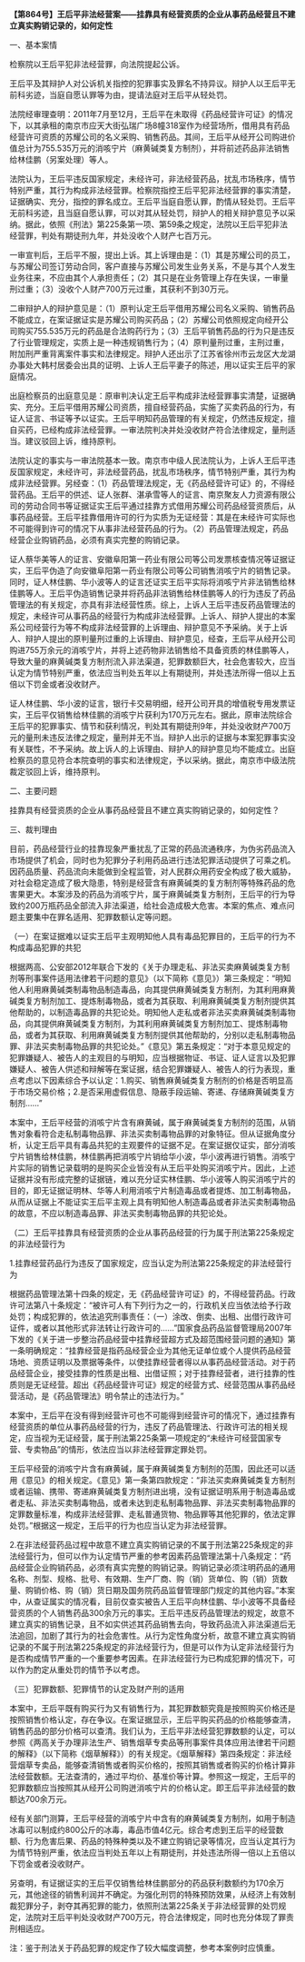 **【第864号】王后平非法经营案——挂靠具有经营资质的企业从事药品经营且不建立真实购销记录的，如何定性**

一、基本案情

检察院以王后平犯非法经营罪，向法院提起公诉。

王后平及其辩护人对公诉机关指控的犯罪事实及罪名不持异议。辩护人以王后平无前科劣迹，当庭自愿认罪等为由，提请法庭对王后平从轻处罚。

法院经审理查明：2011年7月至12月，王后平在未取得《药品经营许可证》的情况下，以其承租的南京市应天大街弘瑞广场8幢318室作为经营场所，借用具有药品经营许可资质的苏耀公司的名义采购、销售药品。其间，王后平从经开公司购进价值总计为755.535万元的消咳宁片（麻黄碱类复方制剂），并将前述药品非法销售给林佳鹏（另案处理）等人。

法院认为，王后平违反国家规定，未经许可，非法经营药品，扰乱市场秩序，情节特别严重，其行为构成非法经营罪。检察院指控王后平犯非法经营罪的事实清楚，证据确实、充分，指控的罪名成立。王后平当庭自愿认罪，酌情从轻处罚。王后平无前科劣迹，且当庭自愿认罪，可以对其从轻处罚，辩护人的相关辩护意见予以采纳。据此，依照《刑法》第225条第一项、第59条之规定，法院以王后平犯非法经营罪，判处有期徒刑九年，并处没收个人财产七百万元。

一审宣判后，王后平不服，提出上诉。其上诉理由是：（1）其是苏耀公司的员工，与苏耀公司签订劳动合同，客户直接与苏耀公司发生业务关系，不是与其个人发生业务往来，不应由其个人承担责任；（2）其只是在业务管理上存在失误，一审量刑过重；（3）没收个人财产700万元过重，其获利不到30万元。

二审辩护人的辩护意见是：（1）原判认定王后平借用苏耀公司名义采购、销售药品不能成立，在案证据证实是苏耀公司购买药品；（2）苏耀公司依照规定向经开公司购买755.535万元的药品是合法购药行为；（3）王后平销售药品的行为只是违反了行业管理规定，实质上是一种违规销售行为；（4）原判量刑过重，主刑过重，附加刑严重背离案件事实和法律规定。辩护人还出示了江苏省徐州市云龙区大龙湖办事处大韩村居委会出具的证明、上诉人王后平妻子的陈述，用以证实王后平的家庭情况。

出庭检察员的出庭意见是：原审判决认定王后平构成非法经营罪事实清楚，证据确实、充分。王后平借用苏耀公司资质，擅自经营药品，实施了买卖药品的行为，有证人证言、书证等予以证实。王后平明知药品管理的有关规定，仍然违反规定，擅自买药，已经构成非法经营罪。一审法院判决并处没收财产符合法律规定，量刑适当。建议驳回上诉，维持原判。

法院认定的事实与一审法院基本一致。南京市中级人民法院认为，上诉人王后平违反国家规定，未经许可，非法经营药品，扰乱市场秩序，情节特别严重，其行为构成非法经营罪。另经查：（1）药品管理法规定，无《药品经营许可证》的，不得经营药品。王后平的供述、证人张群、湛承雪等人的证言、南京聚友人力资源有限公司的劳动合同书等证据证实王后平通过挂靠方式借用苏耀公司药品经营资质后，从事药品经营。王后平挂靠借用许可的行为实质为无证经营：其是在未经许可实际也不可能得到许可的情况下从事非法经营药品的行为。（2）药品管理法规定，药品经营企业购销药品，必须有真实完整的购销记录。

证人蔡华美等人的证言、安徽阜阳第一药业有限公司等公司发票核查情况等证据证实，王后平伪造了向安徽阜阳第一药业有限公司等公司销售消咳宁片的销售记录。同时，证人林佳鹏、华小波等人的证言还证实王后平实际将消咳宁片非法销售给林佳鹏等人。王后平伪造销售记录并将药品非法销售给林佳鹏等人的行为违反了药品管理法的有关规定，亦具有非法经营性质。综上，上诉人王后平违反药品管理法的规定，未经许可从事药品的经营行为构成非法经营罪。上诉人、辩护人提出的本案系公司经营行为等不构成非法经营罪的上诉理由、辩护意见不予采纳。关于上诉人、辩护人提出的原判量刑过重的上诉理由、辩护意见，经查，王后平从经开公司购进755万余元的消咳宁片，并将上述药物非法销售给不具备资质的林佳鹏等人，导致大量的麻黄碱类复方制剂流入非法渠道，犯罪数额巨大，社会危害较大，应当认定为情节特别严重，依法应当判处五年以上有期徒刑，并处违法所得一倍以上五倍以下罚金或者没收财产。

证人林佳鹏、华小波的证言，银行卡交易明细，经开公司开具的增值税专用发票证实，王后平仅销售给林佳鹏的消咳宁片获利为170万元左右。据此，原审法院综合王后平的犯罪事实、情节和获利情况，判处其有期徒刑9年，并处没收财产700万元的量刑未违反法律之规定，量刑并无不当。辩护人出示的证据与本案犯罪事实没有关联性，不予采纳。故上诉人的上诉理由、辩护人的辩护意见均不能成立。出庭检察员的意见符合本院查明的事实和法律规定，予以采纳。据此，南京市中级法院裁定驳回上诉，维持原判。

二、主要问题

挂靠具有经营资质的企业从事药品经营且不建立真实购销记录的，如何定性？

三、裁判理由

目前，药品经营行业的挂靠现象严重扰乱了正常的药品流通秩序，为伪劣药品流入市场提供了机会，同时也为犯罪分子利用药品进行违法犯罪活动提供了可乘之机。因药品质量、药品流向未能做到全程监管，对人民群众用药安全构成了极大威胁，对社会稳定造成了极大隐患，特别是经营含有麻黄碱类的复方制剂等特殊药品的危害果更大。本案涉及的药品为消咳宁片，属于麻黄碱类复方制剂，王后平的行为导致约200万瓶药品全部流入非法渠道，给社会造成极大危害。本案的焦点、难点问题主要集中在罪名适用、犯罪数额认定等问题。

（一）在案证据难以证实王后平主观明知他人具有毒品犯罪目的，王后平的行为不构成毒品犯罪的共犯

根据两高、公安部2012年联合下发的《关于办理走私、非法买卖麻黄碱类复方制剂等刑事案件适用法律若干问题的意见》（以下简称《意见》）第三条规定：“明知他人利用麻黄碱类制毒物品制造毒品，向其提供麻黄碱类复方制剂，为其利用麻黄碱类复方制剂加工、提炼制毒物品，或者为其获取、利用麻黄碱类复方制剂提供其他帮助的，以制造毒品罪的共犯论处。明知他人走私或者非法买卖麻黄碱类制毒物品，向其提供麻黄碱类复方制剂，为其利用麻黄碱类复方制剂加工、提炼制毒物品，或者为其获取、利用麻黄碱类复方制剂提供其他帮助的，分别以走私制毒物品罪、非法买卖制毒物品罪的共犯论处。”《意见》第五条规定：“对于本意见规定的犯罪嫌疑人、被告人的主观目的与明知，应当根据物证、书证、证人证言以及犯罪嫌疑人、被告人供述和辩解等在案证据，结合犯罪嫌疑人、被告人的行为表现，重点考虑以下因素综合予以认定：1.购买、销售麻黄碱类复方制剂的价格是否明显高于市场交易价格；2.是否采用虚假信息、隐蔽手段运输、寄递、存储麻黄碱类复方制剂……”

本案中，王后平经营的消咳宁片含有麻黄碱，属于麻黄碱类复方制剂的范围，从销售对象看符合走私制毒物品罪、非法买卖制毒物品罪的对象特征。但从证据角度分析，认定王后平具有毒品共犯的主观要件的证据不足。在案证据仅证实，部分消咳宁片销售给林佳鹏，林佳鹏再把消咳宁片销给华小波，华小波再进行销售。消咳宁片实际的销售记录载明的是购买企业皆没有从王后平处购买消咳宁片。因此，上述证据并没有形成完整的证据链，难以充分证实林佳鹏、华小波等人购买消咳宁片的目的，即无证据证明林、华等人利用消咳宁片制造毒品或者提炼、加工制毒物品，从而从证据上不能证实王后平主观上具有明知他人制造毒品或者非法买卖制毒物品的故意，不应以制造毒品罪、非法买卖制毒物品罪的共犯论处。

（二）王后平挂靠具有经营资质的企业从事药品经营的行为属于刑法第225条规定的非法经营行为

1.挂靠经营药品行为违反了国家规定，应当认定为刑法第225条规定的非法经营行为

根据药品管理法第十四条的规定，无《药品经营许可证》的，不得经营药品。行政许可法第八十条规定：“被许可人有下列行为之一的，行政机关应当依法给予行政处罚；构成犯罪的，依法追究刑事责任：（一）涂改、倒卖、出租、出借行政许可证件，或者以其他形式非法转让行政许可的……”国家食品药品监督管理局2007年下发的《关于进一步整治药品经营中挂靠经营超方式及超范围经营问题的通知》第一条明确规定：“挂靠经营是指药品经营企业为其他无证单位或个人提供药品经营场地、资质证明以及票据等条件，以使挂靠经营者得以从事药品经营活动。对于药品经营企业，接受挂靠的性质是出租、出借证照；对于挂靠经营者，进行挂靠的性质则是无证经营。超出《药品经营许可证》规定的经营方式、经营范围从事药品经营活动，是《药品管理法》明令禁止的违法行为。”

本案中，王后平在没有得到经营许可也不可能得到经营许可的情况下，通过挂靠有经营资质的单位从事药品经营的行为，违反了药品管理法、行政许可法的相关规定，应当视为无证经营，属于刑法第225条第一项规定的“未经许可经营国家专营、专卖物品”的情形，依法应当以非法经营罪定罪处罚。

王后平经营的消咳宁片含有麻黄碱，属于麻黄碱类复方制剂的范围，因此还可以适用《意见》的相关规定。《意见》第一条第四款规定：“非法买卖麻黄碱类复方制剂或者运输、携带、寄递麻黄碱类复方制剂进出境，没有证据证明系用于制造毒品或者走私、非法买卖制毒物品，或者未达到走私制毒物品罪、非法买卖制毒物品罪的定罪数量标准，构成非法经营罪、走私普通货物、物品罪等其他犯罪的，依法定罪处罚。”根据这一规定，王后平的行为也应当认定为非法经营罪。

2.在非法经营药品过程中故意不建立真实购销记录的不属于刑法第225条规定的非法经营行为，但可以作为认定情节严重的参考因素药品管理法第十八条规定：“药品经营企业购销药品，必须有真实完整的购销记录。购销记录必须注明药品的通用名称、剂型、规格、批号、有效期、生产厂商、购（销）货单位、购（销）货数量、购销价格、购（销）货日期及国务院药品监督管理部门规定的其他内容。”本案中，从查证属实的情况看，目前仅查实被告人王后平向林佳鹏、华小波等不具备经营资质的个人销售药品300余万元的事实。王后平违反药品管理法的规定，故意不建立真实的销售记录，且不如实供述其药品销售去向，导致药品流入非法渠道后无法追回，加剧了其行为的社会危害性。从行为定性角度分析，故意不建立真实购销记录的不属于刑法第225条规定的非法经营行为，但是可以作为认定非法经营行为是否构成情节严重的一个重要参考因素。在非法经营行为已构成犯罪的情况下，可以作为酌定从重处罚的情节予以考虑。

（三）犯罪数额、犯罪情节的认定及财产刑的适用

本案中，王后平既有购买行为又有销售行为，其犯罪数额究竟是按照购买价格还是按照销售价格认定，存在争议。在案证据显示，王后平购买药品的价格能够查清，销售药品的部分价格可以查清。我们认为，王后平非法经营犯罪数额的认定，可以参照《两高关于办理非法生产、销售烟草专卖品等刑事案件具体应用法律若干问题的解释》（以下简称《烟草解释》）的有关规定。《烟草解释》第四条规定：非法经营烟草专卖品，能够查清销售或者购买价格的，按照其销售或者购买的价格计算非法经营数额。无法查清的，通过平均价、基准价等计算。参照这一规定，王后平的犯罪数额应当按照其从经开公司购迸消咳宁片的价格认定。即王后平非法经营的数额达700余万元。

经有关部门测算，王后平经营的消咳宁片中含有的麻黄碱类复方制剂，如用于制造冰毒可以制成约800公斤的冰毒，毒品市值4亿元。综合考虑到王后平的经营数额、行为危害后果、药品的特殊种类以及不建立购销记录等情况，应当认定其行为为情节特别严重，依法应当判处五年以上有期徒刑，并处违法所得一倍以上五倍以下罚金或者没收财产。

另查明，有证据证实的王后平仅销售给林佳鹏部分的药品获利数额约为170余万元，其他途径的销售利润并不确定。为强化刑罚的特殊预防效果，从经济上有效制裁犯罪分子，剥夺其再犯罪的能力，依照刑法第225条关于非法经营罪的处罚规定，法院对王后平判处没收财产700万元，符合法律规定，同时也充分体现了罪责刑相适应。

注：鉴于刑法关于药品犯罪的规定作了较大幅度调整，参考本案例时应慎重。